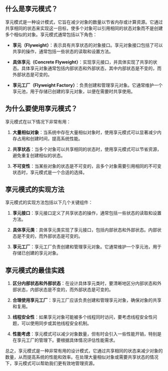 ## 什么是享元模式？

享元模式是一种设计模式，它旨在减少对象的数量以节省内存或计算资源。它通过共享相同的状态来实现这一目标，使多个对象可以引用相同的状态对象而不是创建多个相似的对象。享元模式通常包括以下角色：

- **享元（Flyweight）**：表示具有共享状态的对象接口。享元对象接口包括了可以共享的操作，通常包括一些状态的读取和设置方法。

- **具体享元（Concrete Flyweight）**：实现享元接口，并具体实现了共享的状态。具体享元对象通常包括内部状态和外部状态，其中内部状态是不变的，而外部状态是可变的。

- **享元工厂（Flyweight Factory）**：负责创建和管理享元对象。它通常维护一个享元池，用于存储已创建的享元对象，以便在需要时共享使用。

## 为什么要使用享元模式？

享元模式在以下情况下非常有用：

1. **大量相似对象**：当系统中存在大量相似对象时，使用享元模式可以显著减少内存占用和创建时间，提高系统性能。

2. **共享状态**：当多个对象可以共享相同的状态时，使用享元模式可以节省资源，避免重复创建相似的状态。

3. **不可变性**：当某些对象的状态是不可变的，且多个对象需要引用相同的不可变状态时，享元模式是一个合适的选择。

## 享元模式的实现方法

享元模式的实现方法包括以下几个关键组件：

1. **享元接口**：享元接口定义了共享状态的操作，通常包括一些状态的读取和设置方法。

2. **具体享元类**：具体享元类实现了享元接口，包括内部状态和外部状态。内部状态是不变的，而外部状态是可变的。

3. **享元工厂**：享元工厂负责创建和管理享元对象。它通常维护一个享元池，用于存储已创建的享元对象。

## 享元模式的最佳实践

1. **区分内部状态和外部状态**：在设计具体享元类时，要清晰地区分内部状态和外部状态，内部状态是不变的，而外部状态是可变的。

2. **合理使用享元工厂**：享元工厂应该负责创建和管理享元对象，确保对象的共享和复用。

3. **线程安全性**：如果享元对象可能被多个线程同时访问，要考虑线程安全性问题，可以使用同步或其他线程安全机制。

4. **性能考虑**：享元模式可以减少对象数量，但有时会引入一些性能开销，特别是在享元工厂的管理下。要根据具体情况评估性能需求。

总之，享元模式是一种非常有用的设计模式，它通过共享相同的状态来减少对象的数量，从而提高系统的性能和效率。在处理大量相似对象或需要共享状态的情况下，享元模式可以帮助我们更有效地管理资源。